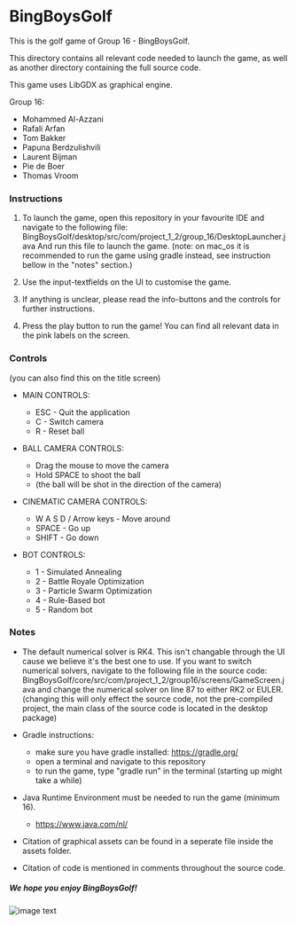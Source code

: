 # BingBoysGolf

This is the golf game of Group 16 - BingBoysGolf.

This directory contains all relevant code needed to launch the game,
as well as another directory containing the full source code.

This game uses LibGDX as graphical engine.

Group 16:
- Mohammed Al-Azzani
- Rafali Arfan
- Tom Bakker
- Papuna Berdzulishvili
- Laurent Bijman
- Pie de Boer
- Thomas Vroom



### Instructions

1. To launch the game, open this repository in your favourite IDE and navigate to the following file:
   BingBoysGolf/desktop/src/com/project_1_2/group_16/DesktopLauncher.java
   And run this file to launch the game. (note: on mac_os it is recommended to run the game using gradle instead,
   see instruction bellow in the "notes" section.)

2. Use the input-textfields on the UI to customise the game.

3. If anything is unclear, please read the info-buttons and the controls for further instructions.

4. Press the play button to run the game! You can find all relevant data in the pink labels on the screen.



### Controls
(you can also find this on the title screen)
- MAIN CONTROLS:
  - ESC - Quit the application
  - C - Switch camera
  - R - Reset ball

- BALL CAMERA CONTROLS:
  - Drag the mouse to move the camera
  - Hold SPACE to shoot the ball
  - (the ball will be shot in the direction of the camera)

- CINEMATIC CAMERA CONTROLS:
  - W A S D / Arrow keys - Move around
  - SPACE - Go up
  - SHIFT - Go down

- BOT CONTROLS:
  - 1 - Simulated Annealing
  - 2 - Battle Royale Optimization
  - 3 - Particle Swarm Optimization
  - 4 - Rule-Based bot
  - 5 - Random bot



### Notes

- The default numerical solver is RK4. This isn't changable through the UI cause 
  we believe it's the best one to use. 
  If you want to switch numerical solvers, navigate to the following file in the source code:
  BingBoysGolf/core/src/com/project_1_2/group16/screens/GameScreen.java
  and change the numerical solver on line 87 to either RK2 or EULER.
  (changing this will only effect the source code, not the pre-compiled project,
  the main class of the source code is located in the desktop package)

- Gradle instructions:
  - make sure you have gradle installed: https://gradle.org/
  - open a terminal and navigate to this repository
  - to run the game, type "gradle run" in the terminal (starting up might take a while)

- Java Runtime Environment must be needed to run the game (minimum 16).
  - https://www.java.com/nl/

- Citation of graphical assets can be found in a seperate file inside the assets folder.

- Citation of code is mentioned in comments throughout the source code.



##### We hope you enjoy BingBoysGolf!

![image text](https://i.ytimg.com/vi/0s2Jzk6yBVk/maxresdefault.jpg)
